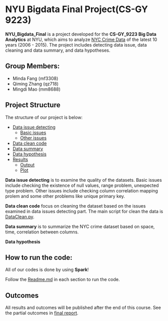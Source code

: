 # NYU Bigdata Final Project(CS-GY 9223)

**NYU_Bigdata_Final** is a project developed for the **CS-GY_9223 Big Data Analytics** at NYU, which aims to analyze [NYC Crime Data](https://data.cityofnewyork.us/Public-Safety/NYPD-Complaint-Data-Historic/qgea-i56i) of the latest 10 years (2006 - 2015). The project includes detecting data issue, data cleaning and data summary, and data hypotheses.
## Group Members:
- Minda Fang (mf3308)
- Qiming Zhang (qz718)
- Mingdi Mao (mm8688)

## Project Structure

The structure of our project is below:

* [Data issue detecting](Data_Issue_Detecting)
	* [Basic issues](Data_Issue_Detecting/Basic_Issue) 
	* [Other issues](Data_Issue_Detecting/Other_Issue)
* [Data clean code](Data_Cleaning_Code)
* [Data summary](Data_Summary) 
* [Data hypothesis](DataHypothesis)
* [Results](Results)
	* [Output](Results/Output)
	* [Plot](Results/plot)	 

**Data issue detecting** is to examine the quality of the datasets. Basic issues include checking the existence of null values, range problem, unexpected type problem. Other issues include checking column correlation mapping prolem and some other problems like unique primary key.

**Data clean code** focus on cleaning the dataset based on the issues examined in data issues detecting part. The main script for clean the data is [DataClean.py](Data_Issue_Detecting/DataClean.py).

**Data summary** is to summarize the NYC crime dataset based on space, time, correlation between columns.  

**Data hypothesis** 


## How to run the code:
All of our codes is done by using **Spark**!

Follow the <u>Readme.md</u> in each section to run the code.


## Outcomes
All results and outcomes will be published after the end of this course. See the partial outcomes in [final report](FinalReport.pdf).
